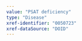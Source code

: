 ```yaml
---
value: "PSAT deficiency"
type: "Disease"
xref-identifier: "0050723"
xref-dataSource: "DOID"
---
```

